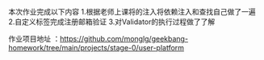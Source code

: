 本次作业完成以下内容
  1.根据老师上课将的注入将依赖注入和查找自己做了一遍
  2.自定义标签完成注册邮箱验证
  3.对Validator的执行过程做了了解
  
  
  
  作业项目地址 ：https://github.com/monglg/geekbang-homework/tree/main/projects/stage-0/user-platform
